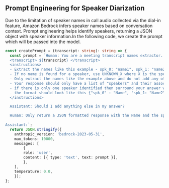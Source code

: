 ## Prompt Engineering for Speaker Diarization
Due to the limitation of speaker names in call audio collected via the dial-in feature, Amazon Bedrock infers speaker names based on conversation context. Prompt engineering helps identify speakers, returning a JSON object with speaker information.In the following code, we create the prompt which will be passed into the model. 

```typescript
const createPrompt = (transcript: string): string => {
  const prompt = `Human: You are a meeting transcript names extractor. Go over the transcript and extract the names from it. Use the following instructions in the <instructions></instructions> xml tags
  <transcript> ${transcript} </transcript>
  <instructions>
  - Extract the names like this example - spk_0: "name1", spk_1: "name2".
  - If no name is found for a speaker, use UNKNOWN_X where X is the speaker label number
  - Only extract the names like the example above and do not add any other words to your response
  - Your response should only have a list of "speakers" and their associated name separated by a ":" surrounded by {}
  - if there is only one speaker identified then surround your answer with {}
  - the format should look like this {"spk_0" : "Name", "spk_1: "Name2", etc.}, no unnecessary spacing should be added
  </instructions>

  Assistant: Should I add anything else in my answer?

  Human: Only return a JSON formatted response with the Name and the speaker label associated to it. Do not add any other words to your answer. Do NOT EVER add any introductory sentences in your answer. Only give the names of the speakers actively speaking in the meeting. Only give the names of the speakers actively speaking in the meeting in the format shown above.
  
Assistant:`;
  return JSON.stringify({
    anthropic_version: 'bedrock-2023-05-31',
    max_tokens: 10000,
    messages: [
        {
        role: 'user',
        content: [{ type: 'text', text: prompt }],
        },
    ],
    temperature: 0.0,
    });
};


```